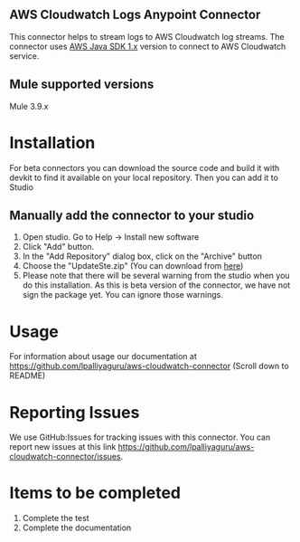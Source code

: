 ## AWS Cloudwatch Logs Anypoint Connector

This connector helps to stream logs to AWS Cloudwatch log streams. The connector uses [AWS Java SDK 1.x](https://docs.aws.amazon.com/AWSJavaSDK/latest/javadoc/index.html) version to connect to AWS Cloudwatch service. 

## Mule supported versions

Mule 3.9.x


# Installation 
For beta connectors you can download the source code and build it with devkit to find it available on your local repository. Then you can add it to Studio

## Manually add the connector to your studio
1. Open studio. Go to Help -> Install new software
2. Click "Add" button. 
3. In the "Add Repository" dialog box, click on the  "Archive" button
4. Choose the "UpdateSte.zip" (You can download from [here](https://github.com/lpalliyaguru/aws-cloudwatch-connector/build))
5. Please note that there will be several warning from the studio when you do this installation. As this is beta version of the connector, we have not sign the package yet. You can ignore those warnings. 

# Usage
For information about usage our documentation at https://github.com/lpalliyaguru/aws-cloudwatch-connector (Scroll down to README)

# Reporting Issues

We use GitHub:Issues for tracking issues with this connector. You can report new issues at this link https://github.com/lpalliyaguru/aws-cloudwatch-connector/issues.

# Items to be completed
1. Complete the test
2. Complete the documentation
